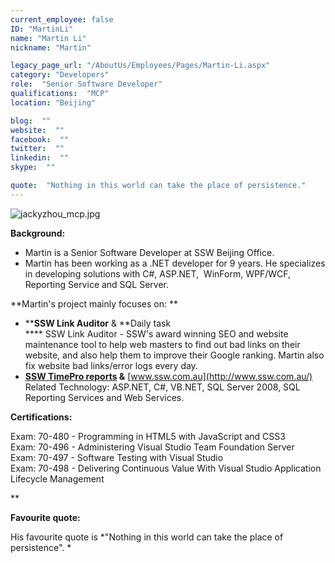 ```yaml
---
current_employee: false
ID: "MartinLi"
name: "Martin Li"
nickname: "Martin"

legacy_page_url: "/AboutUs/Employees/Pages/Martin-Li.aspx"
category: "Developers"
role:  "Senior Software Developer"
qualifications:  "MCP"
location: "Beijing"

blog:  ""
website:  ""
facebook:  ""
twitter:  ""
linkedin:  ""
skype:  ""

quote:  "Nothing in this world can take the place of persistence."
---
```


​​![jackyzhou_mcp.jpg](/Images/Bio/jackyzhou_mcp.jpg) 

**Background:** 

*   Martin is a Senior Software Developer at SSW Beijing Office.
*   Martin has been working as a .NET developer for 9 years. He specializes in developing solutions with C#, ASP.NET,  WinForm, WPF/WCF, Reporting Service and SQL Server. 

**Martin's project mainly focuses on: **

*   ****SSW Link Auditor** & **Daily task   
**** SSW Link Auditor - SSW's award winning SEO and website maintenance tool to help web masters to find out bad links on their website, and also help them to improve their Google ranking. Martin also fix website bad links/error logs every day.   
*   **[SSW TimePro reports](https://reports.ssw.com.au/reports) &** [www.ssw.com.au](http://www.ssw.com.au/)   
Related Technology: ASP.NET, C#, VB.NET, SQL Server 2008, SQL Reporting Services and Web Services.

**Certifications:**

Exam: 70-480 - Programming in HTML5 with JavaScript and CSS3  
Exam: 70-496 - Administering Visual Studio Team Foundation Server  
Exam: 70-497 - Software Testing with Visual Studio  
Exam: 70-498 - Delivering Continuous Value With Visual Studio Application Lifecycle Management

** 

**Favourite quote:**

His favourite quote is *"Nothing in this world can take the place of persistence". *